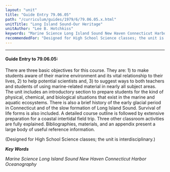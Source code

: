 ```yaml
---
layout: "unit"
title: "Guide Entry 79.06.05"
path: "/curriculum/guides/1979/6/79.06.05.x.html"
unitTitle: "Long Island Sound-Our Heritage"
unitAuthor: "Lee B. Hotchkiss"
keywords: "Marine Science Long Island Sound New Haven Connecticut Harbor Oceanography"
recommendedFor: "Designed for High School Science classes; the unit is interdisciplinary."
---
```

<body>
<hr/>
<h4>
Guide Entry to 79.06.05:
</h4>
There are three basic objectives for this course.  They are: 1) to make students aware of their marine environment and its vital relationship to their lives, 2) to help potential scientists and, 3) to suggest ways to both teachers and students of using marine-related material in nearly all subject areas.  The unit includes an introductory section to prepare students for the kind of physical, chemical, and biological situations that exist in the marine and aquatic ecosystems.  There is also a brief history of the early glacial period in Connecticut and of the slow formation of Long Island Sound.  Survival of life forms is also included.  A detailed course outline is followed by extensive preparation for a coastal intertidal field trip.  Three other classroom activities are fully explained. Bibliographies, materials, and an appendix present a large body of useful reference information.
<p>
(Designed for High School Science classes; the unit is interdisciplinary.)
</p>
<p>
<b>
<i>
Key Words
</i>
</b>
<br/>
</p>
<p>
<i>
Marine Science Long Island Sound New Haven Connecticut Harbor Oceanography
</i>
</p>
</body>
